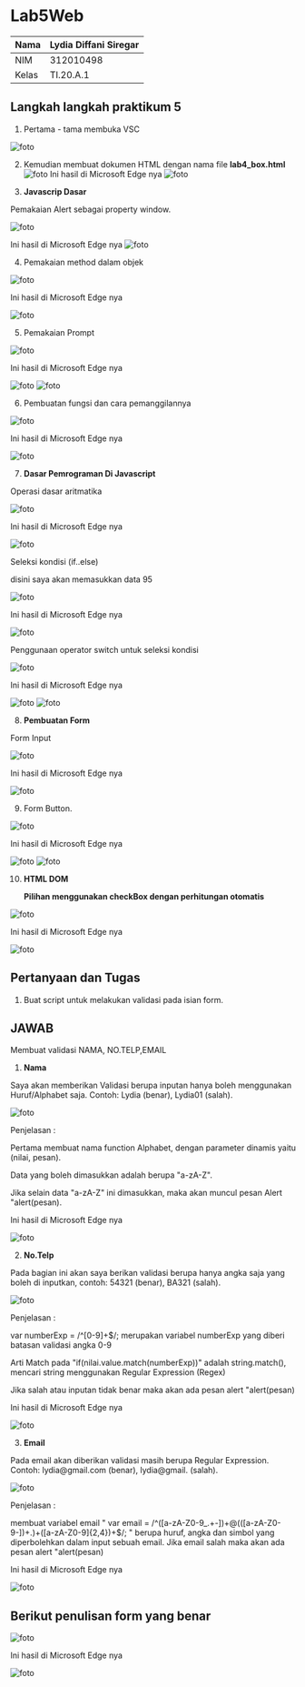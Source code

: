 # Lab5Web
| Nama      | Lydia Diffani Siregar |
| ----------- | ----------- |
| NIM     | 312010498       |
| Kelas   | TI.20.A.1        |

## Langkah langkah praktikum 5

1. Pertama - tama membuka VSC

![foto](foto/awalan.PNG)

2. Kemudian membuat dokumen HTML dengan nama file <strong> lab4_box.html </strong>
![foto](foto/1.PNG)
Ini hasil di Microsoft Edge nya
![foto](foto/hasil1.PNG)

3. <strong> Javascrip Dasar </strong>

<p> Pemakaian Alert sebagai property window. </p>

![foto](foto/2.PNG)

Ini hasil di Microsoft Edge nya
![foto](foto/hasil2.PNG)

4. Pemakaian method dalam objek

![foto](foto/3.PNG)
<p> Ini hasil di Microsoft Edge nya </p>

![foto](foto/hasil3.PNG)

5. <p> Pemakaian Prompt </p>

![foto](foto/4.PNG)

<p> Ini hasil di Microsoft Edge nya </p>

![foto](foto/hasil4.1.PNG)
![foto](foto/hasil4.2.PNG)

6. <p> Pembuatan fungsi dan cara pemanggilannya </p>

![foto](foto/5.PNG)

<p> Ini hasil di Microsoft Edge nya </p>

![foto](foto/hasil5.PNG)

7. <strong> Dasar Pemrograman Di Javascript </strong>
<p> Operasi dasar aritmatika </p>

![foto](foto/6.PNG)

<p> Ini hasil di Microsoft Edge nya </p>

![foto](foto/hasil6.PNG)

Seleksi kondisi (if..else)
<p> disini saya akan memasukkan data 95 </p>

![foto](foto/7.PNG)

<p> Ini hasil di Microsoft Edge nya </p>

![foto](foto/hasil7.PNG)

<p> Penggunaan operator switch untuk seleksi kondisi </p>

![foto](foto/8.png)

<p> Ini hasil di Microsoft Edge nya </p>

![foto](foto/hasil8.1.PNG)
![foto](foto/hasil8.2.PNG)

8. <strong> Pembuatan Form </strong>
<p> Form Input </p>

![foto](foto/9.PNG)

<p> Ini hasil di Microsoft Edge nya </p>

![foto](foto/hasil9.PNG)

9. <p> Form Button. </p>

![foto](foto/10.png)

<p> Ini hasil di Microsoft Edge nya </p>

![foto](foto/hasil10.1.PNG)
![foto](foto/hasil10.2.PNG)

10. <strong> HTML DOM </strong>
<strong><p> Pilihan menggunakan checkBox dengan perhitungan otomatis </p></strong>

![foto](foto/11.PNG)

<p> Ini hasil di Microsoft Edge nya </p>

![foto](foto/hasil11.PNG)

## Pertanyaan dan Tugas
1. Buat script untuk melakukan validasi pada isian form.

## JAWAB
Membuat validasi NAMA, NO.TELP,EMAIL
1. <strong>Nama</strong>
<p>Saya akan memberikan Validasi berupa inputan hanya boleh menggunakan Huruf/Alphabet saja. Contoh: Lydia (benar), Lydia01 (salah).

![foto](foto/12.PNG)

Penjelasan :

<p>Pertama membuat nama function Alphabet, dengan parameter dinamis yaitu (nilai, pesan).</p>
<p>Data yang boleh dimasukkan adalah berupa "a-zA-Z".</p>
<p>Jika selain data "a-zA-Z" ini dimasukkan, maka akan muncul pesan Alert "alert(pesan).</p>

<p> Ini hasil di Microsoft Edge nya </p>

![foto](foto/hasil12.PNG)

2. <strong>No.Telp</strong>
<p>Pada bagian ini akan saya berikan validasi berupa hanya angka saja yang boleh di inputkan, contoh: 54321 (benar), BA321 (salah).</p>

![foto](foto/13.PNG)

Penjelasan :

<p>var numberExp = /^[0-9]+$/; merupakan variabel numberExp yang diberi batasan validasi angka 0-9</p>
<p>Arti Match pada "if(nilai.value.match(numberExp))" adalah string.match(), mencari string menggunakan Regular Expression (Regex)</p>
<p>Jika salah atau inputan tidak benar maka akan ada pesan alert "alert(pesan)</p>

<p> Ini hasil di Microsoft Edge nya </p>

![foto](foto/hasil13.PNG)

3. <strong>Email</strong>
<p>Pada email akan diberikan validasi masih berupa Regular Expression. Contoh: lydia@gmail.com (benar), lydia@gmail. (salah).</p>

![foto](foto/14.PNG)


Penjelasan :

<p>membuat variabel email " var email = /^([a-zA-Z0-9_.+-])+@(([a-zA-Z0-9-])+.)+([a-zA-Z0-9]{2,4})+$/; " berupa huruf, angka dan simbol yang diperbolehkan dalam input sebuah email. Jika email salah maka akan ada pesan alert "alert(pesan)</p>

<p> Ini hasil di Microsoft Edge nya </p>

![foto](foto/hasil14.PNG)

## Berikut penulisan form yang benar
![foto](foto/15.png)

<p> Ini hasil di Microsoft Edge nya </p>

![foto](foto/hasil5.PNG)
